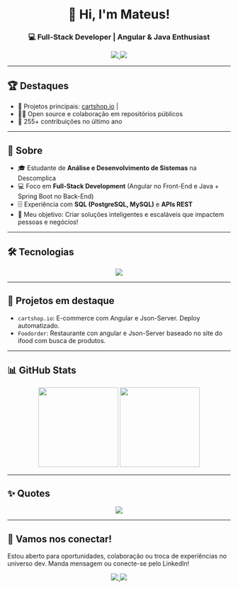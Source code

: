 <h1 align="center">👋 Hi, I'm Mateus!</h1>
<h3 align="center">💻 Full-Stack Developer | Angular & Java Enthusiast</h3>

<p align="center">
  <a href="https://linkedin.com/in/mateus-frazão-607b35174/" target="_blank">
    <img src="https://img.shields.io/badge/LinkedIn-0077B5?style=for-the-badge&logo=linkedin&logoColor=white"/>
  </a>
  <a href="mailto:mateusdev049@gmail.com">
    <img src="https://img.shields.io/badge/Gmail-D14836?style=for-the-badge&logo=gmail&logoColor=white"/>
  </a>
</p>

---

## 🏆 Destaques
- 🚀 Projetos principais: [cartshop.io](https://github.com/mateusfrazz/cartshop.io) |
- 👨‍💻 Open source e colaboração em repositórios públicos
- 🥇 255+ contribuições no último ano

---

## 📖 Sobre  
- 🎓 Estudante de **Análise e Desenvolvimento de Sistemas** na Descomplica  
- 💻 Foco em **Full-Stack Development** (Angular no Front-End e Java + Spring Boot no Back-End)  
- 🗄️ Experiência com **SQL (PostgreSQL, MySQL)** e **APIs REST**
- 🚀 Meu objetivo: Criar soluções inteligentes e escaláveis que impactem pessoas e negócios!

---

## 🛠 Tecnologias  

<p align="center">
  <img src="https://skillicons.dev/icons?i=angular,ts,js,java,spring,nodejs,postgres,mysql,git,github,html,css" />
</p>

---

## 🌟 Projetos em destaque
- `cartshop.io`: E-commerce com Angular e Json-Server. Deploy automatizado.
- `Foodorder`: Restaurante con angular e Json-Server baseado no site do ifood com busca de produtos.


---

## 📊 GitHub Stats  

<p align="center">
  <img height="180em" src="https://github-readme-stats.vercel.app/api?username=mateusfrazz&show_icons=true&theme=radical" />
  <img height="180em" src="https://github-readme-stats.vercel.app/api/top-langs/?username=mateusfrazz&layout=compact&theme=radical" />
</p>

---

## ✨ Quotes  

<p align="center">
  <img src="https://readme-typing-svg.herokuapp.com?font=Fira+Code&duration=4000&pause=1000&color=1AF7DC&center=true&vCenter=true&width=600&lines=Programming+is+the+art+of+turning+coffee+into+code;Every+bug+you+fix+makes+you+smarter;Full+Stack+Developer+in+progress!"/>
</p>

---

## 🤝 Vamos nos conectar!
Estou aberto para oportunidades, colaboração ou troca de experiências no universo dev. Manda mensagem ou conecte-se pelo LinkedIn!

<p align="center">
  <a href="https://linkedin.com/in/mateus-frazão-607b35174/" target="_blank">
    <img src="https://img.shields.io/badge/LinkedIn-0077B5?style=for-the-badge&logo=linkedin&logoColor=white"/>
  </a>
  <a href="mailto:mateusdev049@gmail.com">
    <img src="https://img.shields.io/badge/Gmail-D14836?style=for-the-badge&logo=gmail&logoColor=white"/>
  </a>
</p>

